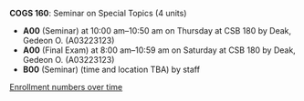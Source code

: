 **COGS 160**: Seminar on Special Topics (4 units)

- **A00** (Seminar) at 10:00 am–10:50 am on Thursday at CSB 180 by Deak, Gedeon O. (A03223123)
- **A00** (Final Exam) at 8:00 am–10:59 am on Saturday at CSB 180 by Deak, Gedeon O. (A03223123)
- **B00** (Seminar) (time and location TBA) by staff

[Enrollment numbers over time](./COGS160.tsv)
